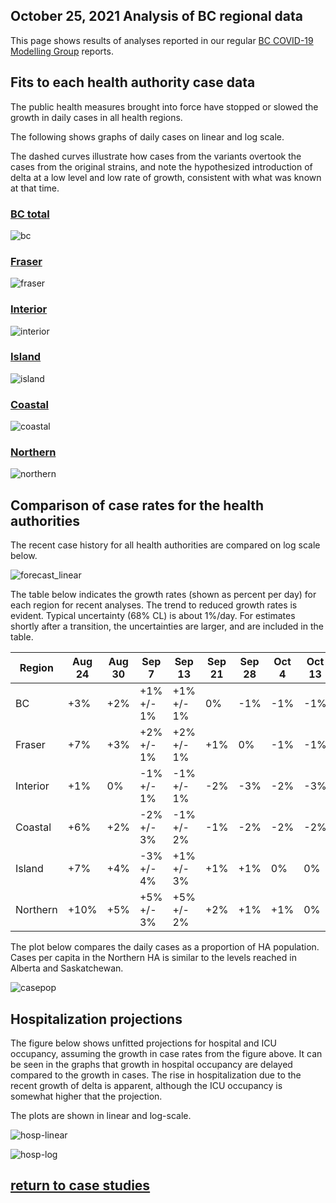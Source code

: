 ## October 25, 2021 Analysis of BC regional data

This page shows results of analyses reported in our regular [BC COVID-19 Modelling Group](https://bccovid-19group.ca/) reports.

## Fits to each health authority case data

The public health measures brought into force
have stopped or slowed the growth in daily cases in all health regions.

The following shows graphs of daily cases on linear and log scale.

The dashed curves illustrate how cases from the variants overtook the cases from the original strains, and
note the hypothesized introduction of delta at a low level and low rate of growth, consistent with
what was known at that time.

### [BC total](img/bc_2_9_1025.pdf)

![bc](img/bc_2_9_1025.png)

### [Fraser](img/fraser_2_9_1025.pdf)

![fraser](img/fraser_2_9_1025.png)

### [Interior](img/interior_2_9_1025.pdf)

![interior](img/interior_2_9_1025.png)

### [Island](img/island_2_9_1025.pdf)

![island](img/island_2_9_1025.png)

### [Coastal](img/coastal_2_9_1025.pdf)

![coastal](img/coastal_2_9_1025.png)

### [Northern](img/northern_2_9_1025.pdf)

![northern](img/northern_2_9_1025.png)

## Comparison of case rates for the health authorities

The recent case history for all health authorities are compared on log scale below.

![forecast_linear](img/BC_2_9_1025_HA.png)

The table below indicates the growth rates (shown as percent per day)
for each region for recent analyses.
The trend to reduced growth rates is evident.
Typical uncertainty (68% CL) is about 1%/day.
For estimates shortly after a transition, the uncertainties are
larger, and are included in the table.

Region | Aug 24 | Aug 30 | Sep 7 | Sep 13 | Sep 21 | Sep 28 | Oct 4 | Oct 13 | Oct 25
---|---|---|---|---|---|---|---|---|---
BC | +3%  | +2%  | +1% +/- 1% | +1% +/- 1% | 0% | -1% | -1% | -1% | -2%
Fraser | +7%  | +3%  | +2% +/- 1% | +2% +/- 1% | +1% | 0% | -1% | -1% | -2%
Interior | +1%  | 0%  | -1% +/- 1% | -1% +/- 1% | -2% | -3% | -2% | -3% | -3%
Coastal | +6%  | +2%  | -2% +/- 3% | -1% +/- 2% | -1% | -2% | -2% | -2% | -2%
Island | +7%  | +4%  | -3% +/- 4% | +1% +/- 3% | +1% | +1% | 0% | 0% | -1%
Northern | +10%  | +5%  | +5% +/- 3% | +5% +/- 2% | +2% | +1%  | +1% | 0% | 0%

The plot below compares the daily cases as a proportion of HA population.
Cases per capita in the Northern HA is similar to the levels reached in Alberta and Saskatchewan.

![casepop](img/BC_2_9_1025_compare_casepop.png)

## Hospitalization projections

The figure below shows unfitted projections for hospital and ICU occupancy, assuming the growth in case rates from the figure above.
It can be seen in the graphs that growth in hospital occupancy are delayed compared to the growth in cases.
The rise in hospitalization due to the recent growth of delta is apparent,
although the ICU occupancy is somewhat higher that the projection.

The plots are shown in linear and log-scale.

![hosp-linear](img/bc_2_9_1025_linear_proj.png)

![hosp-log](img/bc_2_9_1025_log_proj.png)


## [return to case studies](../index.md)


